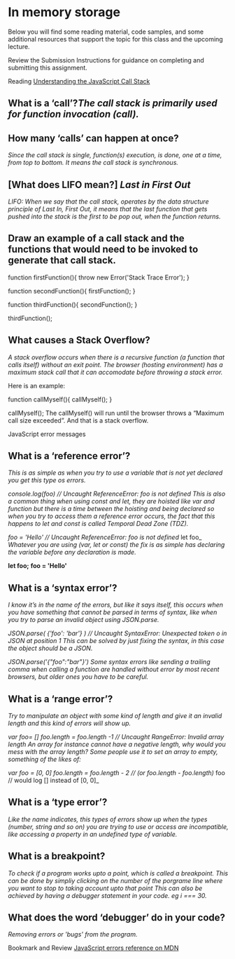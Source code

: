 # In memory storage

Below you will find some reading material, code samples, and some additional resources that support the topic for this class and the upcoming lecture.

Review the Submission Instructions for guidance on completing and submitting this assignment.

Reading
[Understanding the JavaScript Call Stack](https://www.freecodecamp.org/news/understanding-the-javascript-call-stack-861e41ae61d4)

## What is a ‘call’?_The call stack is primarily used for function invocation (call)._

## How many ‘calls’ can happen at once?

_Since the call stack is single, function(s) execution, is done, one at a time, from top to bottom. It means the call stack is synchronous._

## [What does LIFO mean?] _Last in First Out_

_LIFO: When we say that the call stack, operates by the data structure principle of Last In, First Out, it means that the last function that gets pushed into the stack is the first to be pop out, when the function returns._

## Draw an example of a call stack and the functions that would need to be invoked to generate that call stack.

function firstFunction(){
throw new Error('Stack Trace Error');
}

function secondFunction(){
firstFunction();
}

function thirdFunction(){
secondFunction();
}

thirdFunction();

## What causes a Stack Overflow?

_A stack overflow occurs when there is a recursive function (a function that calls itself) without an exit point. The browser (hosting environment) has a maximum stack call that it can accomodate before throwing a stack error._

Here is an example:

function callMyself(){
callMyself();
}

callMyself();
The callMyself() will run until the browser throws a “Maximum call size exceeded”. And that is a stack overflow.

JavaScript error messages

## What is a ‘reference error’?

_This is as simple as when you try to use a variable that is not yet declared you get this type os errors._

_console.log(foo) // Uncaught ReferenceError: foo is not defined
This is also a common thing when using const and let, they are hoisted like var and function but there is a time between the hoisting and being declared so when you try to access them a reference error occurs, the fact that this happens to let and const is called Temporal Dead Zone (TDZ)._

_foo = 'Hello' // Uncaught ReferenceError: foo is not defined_
let foo\_
_Whatever you are using (var, let or const) the fix is as simple has declaring the variable before any declaration is made._

**let foo;**
**foo = 'Hello'**

## What is a ‘syntax error’?

_I know it’s in the name of the errors, but like it says itself, this occurs when you have something that cannot be parsed in terms of syntax, like when you try to parse an invalid object using JSON.parse._

_JSON.parse( {'foo': 'bar'} ) // Uncaught SyntaxError: Unexpected token o in JSON at position 1_
_This can be solved by just fixing the syntax, in this case the object should be a JSON._

_JSON.parse('{"foo":"bar"}')_
_Some syntax errors like sending a trailing comma when calling a function are handled without error by most recent browsers, but older ones you have to be careful._

## What is a ‘range error’?

_Try to manipulate an object with some kind of length and give it an invalid length and this kind of errors will show up._

_var foo= []_
_foo.length = foo.length -1 // Uncaught RangeError: Invalid array length_
_An array for instance cannot have a negative length, why would you mess with the array length? Some people use it to set an array to empty, something of the likes of:_

_var foo = [0, 0]_
_foo.length = foo.length - 2 // (or foo.length - foo.length)_
foo // would log [] instead of [0, 0]\_

## What is a ‘type error’?

_Like the name indicates, this types of errors show up when the types (number, string and so on) you are trying to use or access are incompatible, like accessing a property in an undefined type of variable._

## What is a breakpoint?

_To check if a program works upto a point, which is called a breakpoint. This can be done by simpliy clicking on the number of the porgrame line where you want to stop to taking account upto that point_
_This can also be achieved by having a debugger statement in your code. eg i === 30._

## What does the word ‘debugger’ do in your code?

_Removing errors or 'bugs' from the program._

Bookmark and Review
[JavaScript errors reference on MDN](https://developer.mozilla.org/en-US/docs/Web/JavaScript/Reference/Errors)

